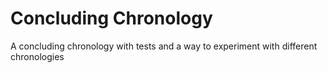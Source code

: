 # Concluding Chronology

A concluding chronology with tests and a way to experiment with different chronologies